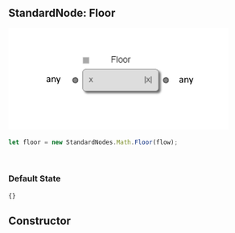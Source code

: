 ## StandardNode: Floor

<img class="zoomable" alt="Floor standard node" src="/images/standard-nodes/math/floor.png" />

<Hierarchy :extend="{name: 'Node', link: '../../api/classes/node.html'}" />
<br/>

```js
let floor = new StandardNodes.Math.Floor(flow);
```

<br/>

### Default State

```js
{}
```

## Constructor

<Method type="method">
  <template v-slot:signature>
    new Floor(<strong>flow: </strong><em><Ref to="../../api/classes/flow">Flow</Ref></em>,
    <strong>options?: </strong><em><Ref to="../../api/interfaces/node-creator-options">NodeCreatorOptions</Ref></em>):
    <em><Ref to="#standardnode-floor">Floor</Ref></em>
  </template>
  <template v-slot:params>
    <Param name="flow">
      <em><Ref to="../../api/classes/flow">Flow</Ref></em>
    </Param>
    <Param name="options?">
      <em><Ref to="../../api/interfaces/node-creator-options">NodeCreatorOptions</Ref></em>
      <template v-slot:default-value>
        <em>{}</em>
      </template>
    </Param>
  </template>
</Method>
